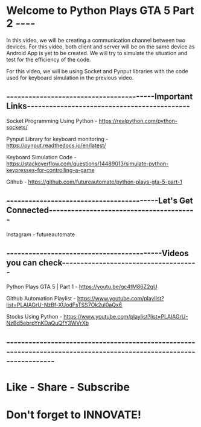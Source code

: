 # Welcome to Python Plays GTA 5 Part 2 ----

In this video, we will be creating a communication channel between two devices. For this video, both client and server will be on the same device as Android App is yet to be created. We will try to simulate the situation and test for the efficiency of the code.
 
For this video, we will be using Socket and Pynput libraries with the code used for keyboard simulation in the previous video.

## ----------------------------------------Important Links--------------------------------------------

Socket Programming Using Python - 
https://realpython.com/python-sockets/

Pynput Library for keyboard monitoring - 
https://pynput.readthedocs.io/en/latest/

Keyboard Simulation Code - 
https://stackoverflow.com/questions/14489013/simulate-python-keypresses-for-controlling-a-game

Github - 
https://github.com/futureautomate/python-plays-gta-5-part-1

## -----------------------------------------Let's Get Connected----------------------------------------

Instagram -  futureautomate

## ------------------------------------------Videos you can check-------------------------------------

Python Plays GTA 5 | Part 1 - https://youtu.be/gc4tM86Z2gU

Github Automation Playlist - https://www.youtube.com/playlist?list=PLAlAGrU-NzBf-XUodFsTSS7Ok2ul0aQx6

Stocks Using Python - https://www.youtube.com/playlist?list=PLAlAGrU-NzBd5ebrpYnKDaQuQfY3WVrXb

## -------------------------------------------------------------------------------------------------------------------

# Like - Share - Subscribe
# Don't forget to INNOVATE!
